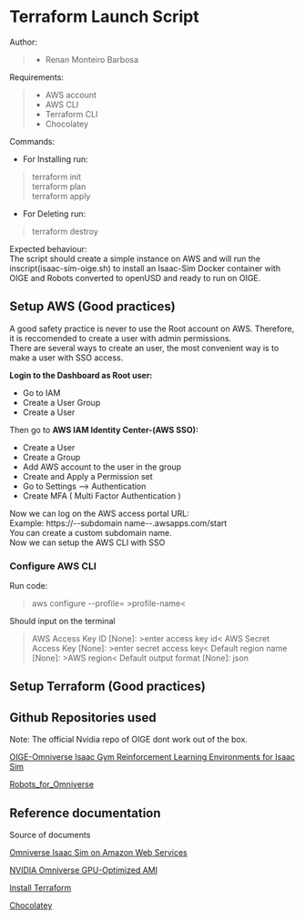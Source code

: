 # Terraform Launch Script

Author:<br/>
> - Renan Monteiro Barbosa

Requirements:<br/>
> - AWS account
> - AWS CLI
> - Terraform CLI
> - Chocolatey

Commands:<br/>
- For Installing run:<br/>
> terraform init<br/>
> terraform plan<br/>
> terraform apply<br/>
- For Deleting run:<br/>
> terraform destroy<br/>

Expected behaviour:<br/>
The script should create a simple instance on AWS and will run the inscript(isaac-sim-oige.sh) to install an Isaac-Sim Docker container with OIGE and Robots converted to openUSD and ready to run on OIGE.<br/>

## Setup AWS (Good practices)
A good safety practice is never to use the Root account on AWS. Therefore, it is reccomended to create a user with admin permissions.<br/>
There are several ways to create an user, the most convenient way is to make a user with SSO access.<br/>

**Login to the Dashboard as Root user:**<br/>
- Go to IAM
- Create a User Group
- Create a User

Then go to **AWS IAM Identity Center-(AWS SSO):**<br/>
- Create a User
- Create a Group
- Add AWS account to the user in the group
- Create and Apply a Permission set
- Go to Settings —> Authentication
- Create MFA ( Multi Factor Authentication )

Now we can log on the AWS access portal URL:<br/>
Example: https://--subdomain name--.awsapps.com/start<br/>
You can create a custom subdomain name.<br/>
Now we can setup the AWS CLI with SSO<br/>


### **Configure AWS CLI**
Run code:<br/>
> aws configure --profile= >profile-name< <br/>

Should input on the terminal<br/>

> AWS Access Key ID [None]: >enter access key id<
> AWS Secret Access Key [None]: >enter secret access key<
> Default region name [None]: >AWS region<
> Default output format [None]: json

## Setup Terraform (Good practices)

## Github Repositories used
Note: The official Nvidia repo of OIGE dont work out of the box.<br/>

[OIGE-Omniverse Isaac Gym Reinforcement Learning Environments for Isaac Sim](https://github.com/boredengineering/OmniIsaacGymEnvs.git)

[Robots_for_Omniverse](https://github.com/boredengineering/Robots_for_Omniverse)

## Reference documentation
Source of documents<br/>

[Omniverse Isaac Sim on Amazon Web Services](https://docs.omniverse.nvidia.com/app_isaacsim/app_isaacsim/install_advanced_cloud_setup_aws.html)<br/>

[NVIDIA Omniverse GPU-Optimized AMI](https://aws.amazon.com/marketplace/pp/prodview-4gyborfkw4qjs?sr=0-1&ref_=beagle&applicationId=AWSMPContessa)

[Install Terraform](https://developer.hashicorp.com/terraform/tutorials/aws-get-started/install-cli)

[Chocolatey](https://chocolatey.org/)

